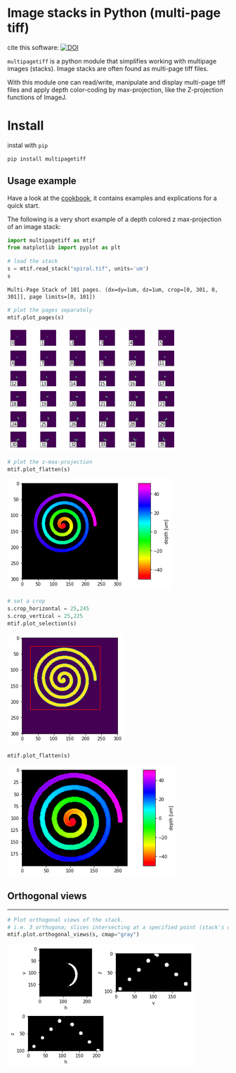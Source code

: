 # Image stacks in Python (multi-page tiff)

cite this software:
[![DOI](https://zenodo.org/badge/166888905.svg)](https://zenodo.org/badge/latestdoi/166888905)

`multipagetiff` is a python module that simplifies working with multipage images (stacks). Image stacks are often found as multi-page tiff files.

With this module one can read/write, manipulate and display multi-page tiff files and apply depth color-coding by max-projection, like the Z-projection functions of ImageJ.

# Install
instal with `pip`
```sh
pip install multipagetiff
```

## Usage example

Have a look at the [cookbook](examples/markdown/example.md), it contains examples and explications for a quick start.

The following is a very short example of a depth colored z max-projection of an image stack:

```python
import multipagetiff as mtif
from matplotlib import pyplot as plt
```


```python
# load the stack
s = mtif.read_stack("spiral.tif", units='um')
s
```
    Multi-Page Stack of 101 pages. (dx=dy=1um, dz=1um, crop=[0, 301, 0, 301]], page limits=[0, 101])
```python
# plot the pages separately
mtif.plot_pages(s)
```
![png](examples/markdown/readme_demo/readme_demo_2_0.png)
    

```python
# plot the z-max-projection
mtif.plot_flatten(s)
```
![png](examples/markdown/readme_demo/readme_demo_3_0.png)
    

```python
# set a crop
s.crop_horizontal = 25,245
s.crop_vertical = 25,225
mtif.plot_selection(s)
```    
![png](examples/markdown/readme_demo/readme_demo_4_0.png)
    

```python
mtif.plot_flatten(s)
```
![png](examples/markdown/readme_demo/readme_demo_5_0.png)


## Orthogonal views
---


```python
# Plot orthogonal views of the stack.
# i.e. 3 orthogona; slices intersecting at a specified point (stack's center by default)
mtif.plot.orthogonal_views(s, cmap="gray")
```


    
![png](examples/markdown/readme_demo/readme_demo_7_0.png)
    
    

